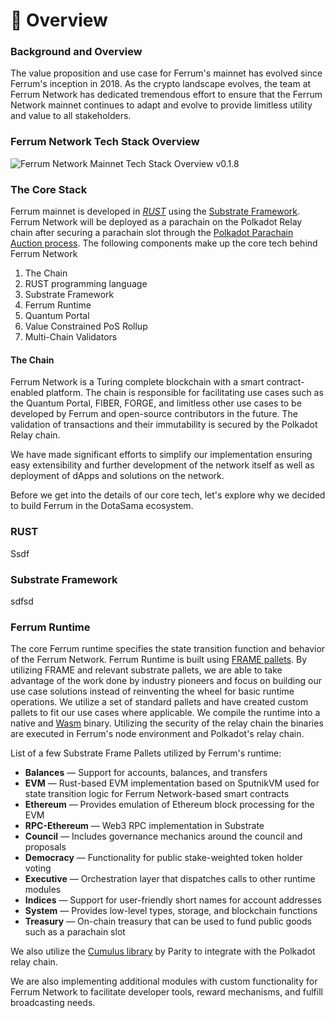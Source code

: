 # 📐 Overview

### Background and Overview

The value proposition and use case for Ferrum's mainnet has evolved since Ferrum's inception in 2018. As the crypto landscape evolves, the team at Ferrum Network has dedicated tremendous effort to ensure that the Ferrum Network mainnet continues to adapt and evolve to provide limitless utility and value to all stakeholders.&#x20;

### Ferrum Network Tech Stack Overview

![Ferrum Network Mainnet Tech Stack Overview v0.1.8](<../../.gitbook/assets/Ferrum Network Mainnet Tech Stack Overview v0.1.8.gif>)

### The Core Stack

Ferrum mainnet is developed in [_RUST_](https://www.rust-lang.org/) using the [Substrate Framework](https://substrate.io/). Ferrum Network will be deployed as a parachain on the Polkadot Relay chain after securing a parachain slot through the [Polkadot Parachain Auction process](https://parachains.info/auctions). The following components make up the core tech behind Ferrum Network

1. The Chain
2. RUST programming language
3. Substrate Framework
4. Ferrum Runtime
5. Quantum Portal
6. Value Constrained PoS Rollup
7. Multi-Chain Validators

#### The Chain

Ferrum Network is a Turing complete blockchain with a smart contract-enabled platform. The chain is responsible for facilitating use cases such as the Quantum Portal, FIBER, FORGE, and limitless other use cases to be developed by Ferrum and open-source contributors in the future. The validation of transactions and their immutability is secured by the Polkadot Relay chain.&#x20;

We have made significant efforts to simplify our implementation ensuring easy extensibility and further development of the network itself as well as deployment of dApps and solutions on the network.

Before we get into the details of our core tech, let's explore why we decided to build Ferrum in the DotaSama ecosystem.

### RUST <a href="#blockchain-runtime" id="blockchain-runtime"></a>

Ssdf

### Substrate Framework

sdfsd



### Ferrum Runtime <a href="#blockchain-runtime" id="blockchain-runtime"></a>

The core Ferrum runtime specifies the state transition function and behavior of the Ferrum Network. Ferrum Runtime is built using [FRAME pallets](https://docs.substrate.io/reference/frame-pallets/). By utilizing FRAME and relevant substrate pallets, we are able to take advantage of the work done by industry pioneers and focus on building our use case solutions instead of reinventing the wheel for basic runtime operations. We utilize a set of standard pallets and have created custom pallets to fit our use cases where applicable. We compile the runtime into a native and [Wasm](https://webassembly.org/) binary. Utilizing the security of the relay chain the binaries are executed in Ferrum's node environment and Polkadot's relay chain.

List of a few Substrate Frame Pallets utilized by Ferrum's runtime:

* **Balances** — Support for accounts, balances, and transfers
* **EVM** — Rust-based EVM implementation based on SputnikVM used for state transition logic for Ferrum Network-based smart contracts
* **Ethereum** — Provides emulation of Ethereum block processing for the EVM
* **RPC-Ethereum** — Web3 RPC implementation in Substrate
* **Council** — Includes governance mechanics around the council and proposals
* **Democracy** — Functionality for public stake-weighted token holder voting
* **Executive** — Orchestration layer that dispatches calls to other runtime modules
* **Indices** — Support for user-friendly short names for account addresses
* **System** — Provides low-level types, storage, and blockchain functions
* **Treasury** — On-chain treasury that can be used to fund public goods such as a parachain slot

We also utilize the [Cumulus library](https://github.com/paritytech/cumulus) by Parity to integrate with the Polkadot relay chain.

We are also implementing additional modules with custom functionality for Ferrum Network to facilitate developer tools, reward mechanisms, and fulfill broadcasting needs.

